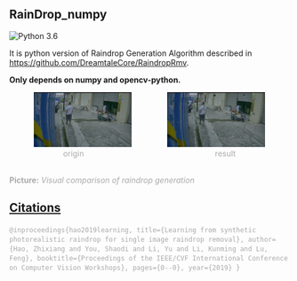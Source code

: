 ## RainDrop_numpy
![Python 3.6](https://img.shields.io/badge/python-3.6-DodgerBlue.svg?style=plastic)

It is python version of Raindrop Generation Algorithm described in https://github.com/DreamtaleCore/RaindropRmv.

**Only depends on numpy and opencv-python.**

<center>
  <img src="./figures/demo.jpg" width="35%" />
  &emsp;&emsp;&emsp;&emsp;
  <img src="./figures/demo_res.jpg" width="35%" />
  <br/>
  <font color="AAAAAA">origin</front>
  &emsp;&emsp;&emsp;&emsp;&emsp;&emsp;&emsp;&emsp;
  &emsp;&emsp;&emsp;&emsp;&emsp;&emsp;&emsp;&emsp;
  <font color="AAAAAA">result</front>
</center>
<br/>

**Picture:**  *Visual comparison of raindrop generation*

## [Citations](https://github.com/DreamtaleCore/RaindropRmv)
`@inproceedings{hao2019learning,
  title={Learning from synthetic photorealistic raindrop for single image raindrop removal},
  author={Hao, Zhixiang and You, Shaodi and Li, Yu and Li, Kunming and Lu, Feng},
  booktitle={Proceedings of the IEEE/CVF International Conference on Computer Vision Workshops},
  pages={0--0},
  year={2019}
}`

